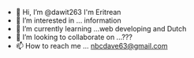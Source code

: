 - 👋 Hi, I’m @dawit263     I'm Eritrean
- 👀 I’m interested in ... information
- 🌱 I’m currently learning ...web developing and Dutch
- 💞️ I’m looking to collaborate on ...???
- 📫 How to reach me ... nbcdave63@gmail.com

<!---
dawit263/dawit263 is a ✨ special ✨ repository because its `README.md` (this file) appears on your GitHub profile.
You can click the Preview link to take a look at your changes.
--->
